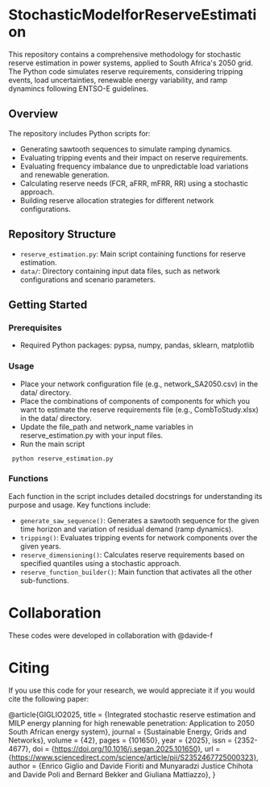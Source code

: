 # StochasticModelforReserveEstimation
This repository contains a comprehensive methodology for stochastic reserve estimation in power systems, applied to South Africa's 2050 grid. The Python code simulates reserve requirements, considering tripping events, load uncertainties, renewable energy variability, and ramp dynamincs following ENTSO-E guidelines.

## Overview

The repository includes Python scripts for:
- Generating sawtooth sequences to simulate ramping dynamics.
- Evaluating tripping events and their impact on reserve requirements.
- Evaluating frequency imbalance due to unpredictable load variations and renewable generation.
- Calculating reserve needs (FCR, aFRR, mFRR, RR) using a stochastic approach.
- Building reserve allocation strategies for different network configurations.

## Repository Structure

- `reserve_estimation.py`: Main script containing functions for reserve estimation.
- `data/`: Directory containing input data files, such as network configurations and scenario parameters.

## Getting Started

### Prerequisites
- Required Python packages: pypsa, numpy, pandas, sklearn, matplotlib

### Usage
- Place your network configuration file (e.g., network_SA2050.csv) in the data/ directory.
- Place the combinations of components of components for which you want to estimate the reserve requirements file (e.g., CombToStudy.xlsx) in the data/ directory.
- Update the file_path and network_name variables in reserve_estimation.py with your input files.
- Run the main script
```
 python reserve_estimation.py
```

### Functions
Each function in the script includes detailed docstrings for understanding its purpose and usage. Key functions include:

- `generate_saw_sequence()`: Generates a sawtooth sequence for the given time horizon and variation of residual demand (ramp dynamics).
- `tripping()`: Evaluates tripping events for network components over the given years.
- `reserve_dimensioning()`: Calculates reserve requirements based on specified quantiles using a stochastic approach.
- `reserve_function_builder()`: Main function that activates all the other sub-functions.

# Collaboration
These codes were developed in collaboration with @davide-f

# Citing

If you use this code for your research, we would appreciate it if you would cite the following paper:

@article{GIGLIO2025,
title = {Integrated stochastic reserve estimation and MILP energy planning for high renewable penetration: Application to 2050 South African energy system},
journal = {Sustainable Energy, Grids and Networks},
volume = {42},
pages = {101650},
year = {2025},
issn = {2352-4677},
doi = {https://doi.org/10.1016/j.segan.2025.101650},
url = {https://www.sciencedirect.com/science/article/pii/S2352467725000323},
author = {Enrico Giglio and Davide Fioriti and Munyaradzi Justice Chihota and Davide Poli and Bernard Bekker and Giuliana Mattiazzo},
}
